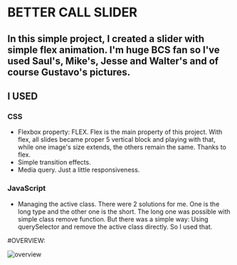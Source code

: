 # BETTER CALL SLIDER

## In this simple project, I created a slider with simple flex animation. I'm huge BCS fan so I've used Saul's, Mike's, Jesse and Walter's and of course Gustavo's pictures.

## **I USED**

### CSS

- Flexbox property: FLEX. Flex is the main property of this project. With flex, all slides became proper 5 vertical block and playing with that, while one image's size extends, the others remain the same. Thanks to flex.
- Simple transition effects.
- Media query. Just a little responsiveness.

### JavaScript

- Managing the active class. There were 2 solutions for me. One is the long type and the other one is the short. The long one was possible with simple class remove function. But there was a simple way: Using querySelector and remove the active class directly. So I used that.

#OVERVIEW:

![overview](imgs/overview.png)

